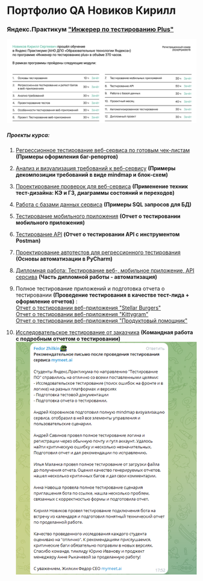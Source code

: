 # Портфолио QA Новиков Кирилл

### Яндекс.Практикум ["Инжерер по тестированию Plus"](https://practicum.yandex.ru/qa-engineer/)
![sertificate.png](assets%2Fsertificate.png)
##### Проекты курса:

1) [Регрессионное тестирование веб-сервиса по готовым чек-листам](https://docs.google.com/document/d/14H1v45BWGz7Z90VWW5v1TXHLS7W6jgsLTIV3etoawiQ/edit?usp=sharing) **(Примеры оформления баг-репортов)**
2) [Анализ и визуализация требований к веб-сервису](https://docs.google.com/document/d/19yxeob85NrTDvOj6MNXdrf0vIe0jtsXT67gcqwzh7Wc/edit?usp=sharing) **(Примеры декомпозиции требований в виде mindmap и блок-схем)**
3) [Проектирование проверок для веб-сервиса](https://docs.google.com/document/d/1x1OD6JugN-CHi4ciRLTIzJ-OGhqBi_lb-yVe4Q-h5-E/edit?usp=sharing) **(Применение техник тест-дизайна: КЭ и ГЗ, диаграммы состояний и переходов)**
4) [Работа с базами данных сервиса](https://docs.google.com/document/d/1dsNrjLSIvDXc5D4_iYv5__eryEvxk3dxrQMATHCLXGg/edit?usp=sharing) **(Примеры SQL запросов для БД)**
5) [Тестирование мобильного приложения](https://docs.google.com/document/d/1k_TO5jsScME6JRLeiN1Z9RA0nTm1WCl2ucOEVT5vHiM/edit?usp=sharing) **(Отчет о тестировании мобильного приложения)**
6) [Тестирование API](https://docs.google.com/document/d/1ogNscD8llp9PGK_S8YAV42R5zkR2NYBRGj2OKZHsZZY/edit?usp=sharing) **(Отчет о тестировании API с инструментом Postman)**
7) [Проектирование автотестов для регрессионного тестирования](https://github.com/Kirnovs/Automation_sprint_novikov_kirill/blob/main/README.md) **(Основы автоматизации в PyCharm)**
8) [Дипломная работа: Тестирование веб-, мобильное приложение, API серсива](https://github.com/Kirnovs/yandex_samokat_novikov_12qa) **(Часть дипломной работы - автоматизация)**
9) Полное тестирование приложений и подготовка отчета о тестировании **(Проведение тестирования в качестве тест-лида + оформление отчетов)** :\
[Отчет о тестировании веб-приложения "Stellar Burgers"](https://docs.google.com/document/d/1IVidr5AbT7VfYRTKoPLeCThFjxg82_XZC9UPRBlXW-I/edit?usp=sharing)\
[Отчет о тестировании веб-приложения "Kittygram"](https://docs.google.com/document/d/1UA4kq4xSqOkXF5SGSqUw8ySyIwINli7Sl_XVX3s-v7c/edit?usp=sharing)\
[Отчет о тестировании веб-приложения "Продуктовый помощник"](https://docs.google.com/document/d/1squ-YlVZCRylRTZQL4rwtemwFi1BhmrHzkB3FJaAu8E/edit?usp=sharing)

10) [Исследовательское тестирование от заказчика](https://docs.google.com/document/d/1T5dzM-N1E2lBlcnl9sPUFaAUNdoFVYv1WaD4lmaci38/edit?usp=sharing) **(Командная работа с подробным отчетом о тестировании)**\
![image.png](assets%2Fimage.png)


